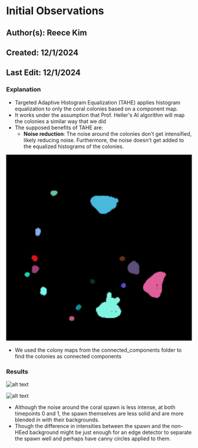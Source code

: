 # Initial Observations
## Author(s): Reece Kim
## Created: 12/1/2024
## Last Edit: 12/1/2024

### Explanation

- Targeted Adaptive Histogram Equalization (TAHE) applies histogram equalization to only
  the coral colonies based on a component map.
- It works under the assumption that Prof. Heller's AI algorithm will
  map the colonies a similar way that we did
- The supposed benefits of TAHE are:
  - **Noise reduction**: The noise around the colonies don't get intensified, 
    likely reducing noise. Furthermore, the noise doesn't get added to the equalized 
    histograms of the colonies.

![alt text](../../connected_components/marked_colony_map/components/32_T2_6_timepoint0_components.JPG) 

- We used the colony maps from the connected_components folder to find the colonies as connected components

### Results

![alt text](./compare/32_T2_6_timepoint0_tahe_compare.JPG) 

![alt text](./compare/32_T2_6_timepoint1_tahe_compare.JPG) 

- Although the noise around the coral spawn is less intense, 
  at both timepoints 0 and 1, the spawn themselves are less solid 
  and are more blended in with their backgrounds.
- Though the difference in intensities between the spawn and the non-HEed 
  background might be just enough for an edge detector to separate the spawn well
  and perhaps have canny circles applied to them. 